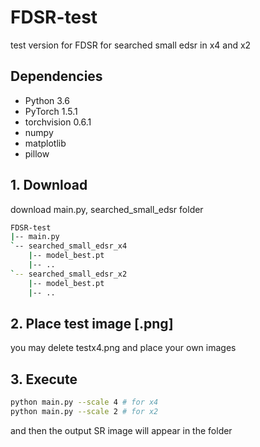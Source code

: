 # FDSR-test
test version for FDSR
for searched small edsr in x4 and x2

## Dependencies
* Python 3.6
* PyTorch 1.5.1
* torchvision 0.6.1
* numpy
* matplotlib
* pillow

## 1. Download 
download main.py, searched_small_edsr folder
```bash
FDSR-test
|-- main.py
`-- searched_small_edsr_x4
    |-- model_best.pt
    |-- ..
`-- searched_small_edsr_x2
    |-- model_best.pt
    |-- ..
```
## 2. Place test image [.png]
you may delete testx4.png and place your own images

## 3. Execute
```bash
python main.py --scale 4 # for x4
python main.py --scale 2 # for x2
```
and then the output SR image will appear in the folder
